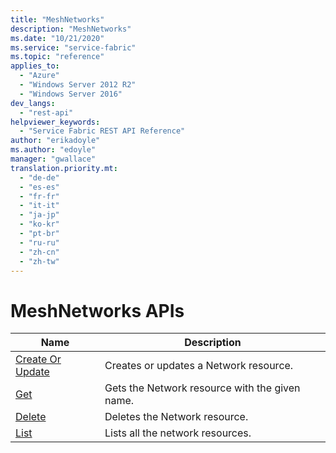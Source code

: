 ```yaml
---
title: "MeshNetworks"
description: "MeshNetworks"
ms.date: "10/21/2020"
ms.service: "service-fabric"
ms.topic: "reference"
applies_to: 
  - "Azure"
  - "Windows Server 2012 R2"
  - "Windows Server 2016"
dev_langs: 
  - "rest-api"
helpviewer_keywords: 
  - "Service Fabric REST API Reference"
author: "erikadoyle"
ms.author: "edoyle"
manager: "gwallace"
translation.priority.mt: 
  - "de-de"
  - "es-es"
  - "fr-fr"
  - "it-it"
  - "ja-jp"
  - "ko-kr"
  - "pt-br"
  - "ru-ru"
  - "zh-cn"
  - "zh-tw"
---
```

# MeshNetworks APIs

| Name | Description |
| --- | --- |
| [Create Or Update](sfclient-v80-api-meshnetwork_createorupdate.md) | Creates or updates a Network resource.<br/> |
| [Get](sfclient-v80-api-meshnetwork_get.md) | Gets the Network resource with the given name.<br/> |
| [Delete](sfclient-v80-api-meshnetwork_delete.md) | Deletes the Network resource.<br/> |
| [List](sfclient-v80-api-meshnetwork_list.md) | Lists all the network resources.<br/> |

